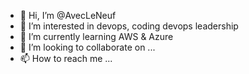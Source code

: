 - 👋 Hi, I’m @AvecLeNeuf
- 👀 I’m interested in devops, coding devops leadership
- 🌱 I’m currently learning AWS & Azure
- 💞️ I’m looking to collaborate on ...
- 📫 How to reach me ...

<!---
AvecLeNeuf/AvecLeNeuf is a ✨ special ✨ repository because its `README.md` (this file) appears on your GitHub profile.
You can click the Preview link to take a look at your changes.
--->
